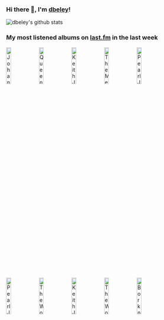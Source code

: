 ### Hi there 👋, I'm [dbeley](https://dbeley.ovh/en)!

![dbeley's github stats](https://github-readme-stats.vercel.app/api?username=dbeley)

### My most listened albums on [last.fm](https://www.last.fm/user/d_beley) in the last week

[<img src='https://lastfm.freetls.fastly.net/i/u/300x300/e956700c305f0cbcb4c157ad64c44a6a.jpg' width='16%' height='16%' alt='Johann Sebastian Bach - Goldberg Variations'>](https://www.last.fm/music/johann%2bsebastian%2bbach/goldberg%2bvariations)&nbsp;
[<img src='https://lastfm.freetls.fastly.net/i/u/300x300/1319ef46e1da47f5c7dd7afdfb11aa53.jpg' width='16%' height='16%' alt='Queens of the Stone Age - Songs for the Deaf'>](https://www.last.fm/music/queens%2bof%2bthe%2bstone%2bage/songs%2bfor%2bthe%2bdeaf)&nbsp;
[<img src='https://lastfm.freetls.fastly.net/i/u/300x300/6e25ac157dd814da990a186851cf48c8.jpg' width='16%' height='16%' alt='Keith Jarrett Trio - Bye Bye Blackbird'>](https://www.last.fm/music/keith%2bjarrett%2btrio/bye%2bbye%2bblackbird)&nbsp;
[<img src='https://lastfm.freetls.fastly.net/i/u/300x300/66570125b2ab28c07a2a0791020a6e70.jpg' width='16%' height='16%' alt='The Menzingers - On the Impossible Past'>](https://www.last.fm/music/the%2bmenzingers/on%2bthe%2bimpossible%2bpast)&nbsp;
[<img src='https://lastfm.freetls.fastly.net/i/u/300x300/4dfa0959e9534f8dcfd24d5dc5110589.jpg' width='16%' height='16%' alt='Pearl Jam - Ten'>](https://www.last.fm/music/pearl%2bjam/ten)&nbsp;
<br>
[<img src='https://lastfm.freetls.fastly.net/i/u/300x300/6f53d65d4e24e20462e38bb682196154.jpg' width='16%' height='16%' alt='Pearl Jam - Vs.'>](https://www.last.fm/music/pearl%2bjam/vs.)&nbsp;
[<img src='https://lastfm.freetls.fastly.net/i/u/300x300/c0d7e865f2f4470682c177d57266864d.jpg' width='16%' height='16%' alt='The Wonder Years - The Greatest Generation'>](https://www.last.fm/music/the%2bwonder%2byears/the%2bgreatest%2bgeneration)&nbsp;
[<img src='https://lastfm.freetls.fastly.net/i/u/300x300/3ed82b659c3b1b4538960214c76311e0.jpg' width='16%' height='16%' alt='Keith Jarrett, Gary Peacock, Jack DeJohnette - After the Fall'>](https://www.last.fm/music/keith%2bjarrett%252c%2bgary%2bpeacock%252c%2bjack%2bdejohnette/after%2bthe%2bfall)&nbsp;
[<img src='https://lastfm.freetls.fastly.net/i/u/300x300/23d98c781061499fb815ba6f80a1f11e.jpg' width='16%' height='16%' alt='The Wonder Years - Suburbia Ive Given You All and Now Im Nothing'>](https://www.last.fm/music/the%2bwonder%2byears/suburbia%2bi%2527ve%2bgiven%2byou%2ball%2band%2bnow%2bi%2527m%2bnothing)&nbsp;
[<img src='https://lastfm.freetls.fastly.net/i/u/300x300/e6d5605856a6c210ddf4408bdf84facc.jpg' width='16%' height='16%' alt='Borknagar - Borknagar'>](https://www.last.fm/music/borknagar/borknagar)&nbsp;
<br>
